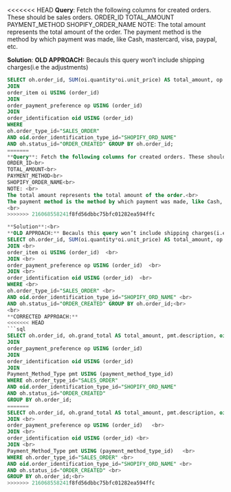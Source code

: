 <<<<<<< HEAD
**Query**: Fetch the following columns for created orders. These should be sales orders.
ORDER_ID
TOTAL_AMOUNT
PAYMENT_METHOD
SHOPIFY_ORDER_NAME
NOTE: 
The total amount represents the total amount of the order.
The payment method is the method by which payment was made, like Cash, mastercard, visa, paypal, etc.


**Solution**:
**OLD APPROACH:** Becauls this query won’t include shipping charges(i.e the adjustments)
```sql
SELECT oh.order_id, SUM(oi.quantity*oi.unit_price) AS total_amount, op.payment_method_type_id, oid.order_identification_type_id AS shopify_order_name from order_header oh  
JOIN 
order_item oi USING (order_id)  
JOIN 
order_payment_preference op USING (order_id)  
JOIN 
order_identification oid USING (order_id)  
WHERE 
oh.order_type_id="SALES_ORDER" 
AND oid.order_identification_type_id="SHOPIFY_ORD_NAME" 
AND oh.status_id="ORDER_CREATED" GROUP BY oh.order_id;
=======
**Query**: Fetch the following columns for created orders. These should be sales orders.<br>
ORDER_ID<br>
TOTAL_AMOUNT<br>
PAYMENT_METHOD<br>
SHOPIFY_ORDER_NAME<br>
NOTE: <br>
The total amount represents the total amount of the order.<br>
The payment method is the method by which payment was made, like Cash, mastercard, visa, paypal, etc.<br>
<br>
>>>>>>> 216068558241f8fd56dbbc75bfc01282ea594ffc

**Solution**:<br>
**OLD APPROACH:** Becauls this query won’t include shipping charges(i.e the adjustments)<br>
SELECT oh.order_id, SUM(oi.quantity*oi.unit_price) AS total_amount, op.payment_method_type_id,<br> oid.order_identification_type_id AS shopify_order_name from order_header oh  <br>
JOIN <br>
order_item oi USING (order_id)  <br>
JOIN <br>
order_payment_preference op USING (order_id)  <br>
JOIN <br>
order_identification oid USING (order_id)  <br>
WHERE <br>
oh.order_type_id="SALES_ORDER" <br>
AND oid.order_identification_type_id="SHOPIFY_ORD_NAME" <br>
AND oh.status_id="ORDER_CREATED" GROUP BY oh.order_id;<br>
<br>
**CORRECTED APPROACH:**
<<<<<<< HEAD
```sql
SELECT oh.order_id, oh.grand_total AS total_amount, pmt.description, oid.order_identification_type_id AS shopify_order_name from order_header oh  
JOIN 
order_payment_preference op USING (order_id)   
JOIN 
order_identification oid USING (order_id) 
JOIN 
Payment_Method_Type pmt USING (payment_method_type_id)   
WHERE oh.order_type_id="SALES_ORDER" 
AND oid.order_identification_type_id="SHOPIFY_ORD_NAME" 
AND oh.status_id="ORDER_CREATED" 
GROUP BY oh.order_id;
=======
SELECT oh.order_id, oh.grand_total AS total_amount, pmt.description, oid.order_identification_type_id AS <br>shopify_order_name from order_header oh  <br>
JOIN <br>
order_payment_preference op USING (order_id)   <br>
JOIN <br>
order_identification oid USING (order_id) <br>
JOIN <br>
Payment_Method_Type pmt USING (payment_method_type_id)   <br>
WHERE oh.order_type_id="SALES_ORDER" <br>
AND oid.order_identification_type_id="SHOPIFY_ORD_NAME" <br>
AND oh.status_id="ORDER_CREATED" <br>
GROUP BY oh.order_id;<br>
>>>>>>> 216068558241f8fd56dbbc75bfc01282ea594ffc


